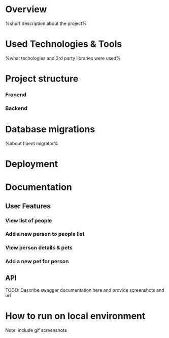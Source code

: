 # Overview
%short description about the project%
# Used Technologies & Tools
%what techologies and 3rd party libraries were used%

# Project structure
### Fronend
### Backend

# Database migrations
%about fluent migrator%

# Deployment

# Documentation

## User Features
### View list of people
### Add a new person to people list
### View person details & pets
### Add a new pet for person

## API
TODO: Describe swagger documentation here and provide screenshots and url

# How to run on local environment


Note: include gif screenshots